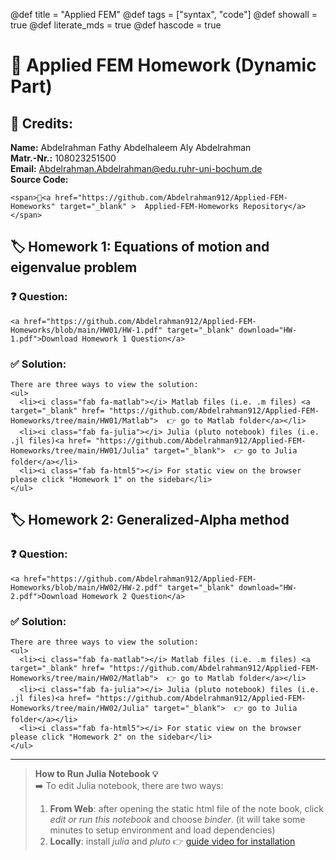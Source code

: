 @def title = "Applied FEM"
@def tags = ["syntax", "code"]
@def showall = true
@def literate_mds = true
@def hascode = true

# 🚀 Applied FEM Homework (Dynamic Part)


## 📝 Credits:
**Name:** Abdelrahman Fathy Abdelhaleem Aly Abdelrahman \
**Matr.-Nr.:** 108023251500 \
**Email:** Abdelrahman.Abdelrahman@edu.ruhr-uni-bochum.de \
**Source Code:** 
~~~ 
<span>🔧<a href="https://github.com/Abdelrahman912/Applied-FEM-Homeworks" target="_blank" >  Applied-FEM-Homeworks Repository</a> </span>
~~~


[reflink]: https://github.com/Abdelrahman912/Applied-FEM-Homeworks/tree/main

[install_julia]: https://computationalthinking.mit.edu/Spring21/installation/




## 🏷️ Homework 1: Equations of motion and eigenvalue problem
### ❓ Question:

~~~
<a href="https://github.com/Abdelrahman912/Applied-FEM-Homeworks/blob/main/HW01/HW-1.pdf" target="_blank" download="HW-1.pdf">Download Homework 1 Question</a>
~~~
### ✅ Solution:
~~~
There are three ways to view the solution:
<ul>
  <li><i class="fab fa-matlab"></i> Matlab files (i.e. .m files) <a target="_blank" href= "https://github.com/Abdelrahman912/Applied-FEM-Homeworks/tree/main/HW01/Matlab">  👉 go to Matlab folder</a></li>
  <li><i class="fab fa-julia"></i> Julia (pluto notebook) files (i.e. .jl files)<a href= "https://github.com/Abdelrahman912/Applied-FEM-Homeworks/tree/main/HW01/Julia" target="_blank">  👉 go to Julia folder</a></li>
  <li><i class="fab fa-html5"></i> For static view on the browser please click "Homework 1" on the sidebar</li>
</ul>

~~~


## 🏷️ Homework 2: Generalized-Alpha method

### ❓ Question:

~~~
<a href="https://github.com/Abdelrahman912/Applied-FEM-Homeworks/blob/main/HW02/HW-2.pdf" target="_blank" download="HW-2.pdf">Download Homework 2 Question</a>
~~~
### ✅ Solution:
~~~
There are three ways to view the solution:
<ul>
  <li><i class="fab fa-matlab"></i> Matlab files (i.e. .m files) <a target="_blank" href= "https://github.com/Abdelrahman912/Applied-FEM-Homeworks/tree/main/HW02/Matlab">  👉 go to Matlab folder</a></li>
  <li><i class="fab fa-julia"></i> Julia (pluto notebook) files (i.e. .jl files)<a href= "https://github.com/Abdelrahman912/Applied-FEM-Homeworks/tree/main/HW02/Julia" target="_blank">  👉 go to Julia folder</a></li>
  <li><i class="fab fa-html5"></i> For static view on the browser please click "Homework 2" on the sidebar</li>
</ul>

~~~

---





>**How to Run Julia Notebook 💡**\
> ➡️ To edit Julia notebook, there are two ways:
> 1. **From Web**: after opening the static html file of the note book, click *edit or run this notebook* and choose *binder*. (it will take some minutes to setup environment and load dependencies)
> 2. **Locally**: install *julia* and *pluto* 👉 [guide video for installation][install_julia] 
